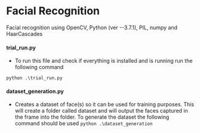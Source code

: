 # Facial Recognition

Facial recognition using OpenCV, Python (ver --3.7.1), PIL, numpy and HaarCascades

#### trial_run.py
- To run this file and check if everything is installed and is running run the following command 

```python .\trial_run.py```

#### dataset_generation.py

- Creates a dataset of face(s) so it can be used for training purposes. This will create a folder called dataset and will output the faces captured in the frame into the folder. To generate the dataset the following command should be used ```python .\dataset_generation```